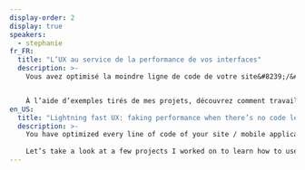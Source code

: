 ```yaml
---
display-order: 2
display: true
speakers:
  - stephanie
fr_FR:
  title: "L’UX au service de la performance de vos interfaces"
  description: >-
    Vous avez optimisé la moindre ligne de code de votre site&#8239;/&#8239;application mobile, utilisé toutes les techniques à votre disposition pour avoir un temps de chargement le plus rapide possible. Pourtant, vous utilisateurs se plaignent encore de la lenteur. Vous n’avez pas le budget d’Instagram ou Pinterest&nbsp;? Ca tombe bien, moi non plus&nbsp;!


    À l’aide d’exemples tirés de mes projets, découvrez comment travailler la performance également au niveau de la perception utilisateur.
en_US:
  title: "Lightning fast UX: faking performance when there’s no code left to optimize"
  description: >-
    You have optimized every line of code of your site / mobile application, used all the techniques at your disposal to have the fastest loading time possible. I bet you also don’t Instagram or Pinterest’s budget, right? 
    
    Let’s take a look at a few projects I worked on to learn how to use different design techniques and UX to work performance also at the level of user perception.
---
```

